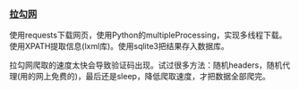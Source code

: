 ### [拉勾网](https://github.com/peanwang/spider/tree/master/%E6%8B%89%E5%8B%BE%E7%BD%91)
使用requests下载网页，使用Python的multipleProcessing，实现多线程下载。使用XPATH提取信息(lxml库)。使用sqlite3把结果存入数据库。

拉勾网爬取的速度太快会导致验证码出现。试过很多方法：随机headers，随机代理(用的网上免费的)，最后还是sleep，降低爬取速度，才把数据全部爬完。

